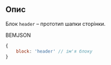 ## Опис

Блок `header` – прототип шапки сторінки.

BEMJSON

```js
{
    block: 'header' // ім'я блоку
}
```
